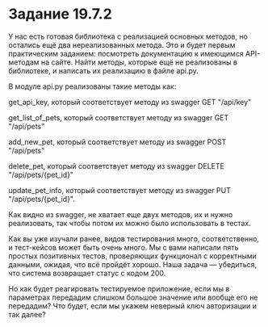 # Задание 19.7.2

У нас есть готовая библиотека с реализацией основных методов, но остались ещё два нереализованных метода. Это и будет первым практическим заданием: посмотреть документацию к имеющимся API-методам на сайте. Найти методы, которые ещё не реализованы в библиотеке, и написать их реализацию в файле api.py.

В модуле api.py реализованы такие методы как:

get_api_key, который соответствует методу из swagger GET "/api/key"

get_list_of_pets, который соответствует методу из swagger GET "/api/pets"

add_new_pet, который соответствует методу из swagger POST "/api/pets"

delete_pet, который соответствует методу из swagger DELETE "/api/pets/{pet_id}"

update_pet_info, который соответствует методу из swagger PUT "/api/pets/{pet_id}".

Как видно из swagger, не хватает еще двух методов, их и нужно реализовать, так чтобы потом их можно было использовать в тестах.

Как вы уже изучали ранее, видов тестирования много, соответственно, и тест-кейсов может быть очень много. Мы с вами написали пять простых позитивных тестов, проверяющих функционал с корректными данными, ожидая, что всё пройдёт хорошо. Наша задача — убедиться, что система возвращает статус с кодом 200.

Но как будет реагировать тестируемое приложение, если мы в параметрах передадим слишком большое значение или вообще его не передадим? Что будет, если мы укажем неверный ключ авторизации и так далее?
